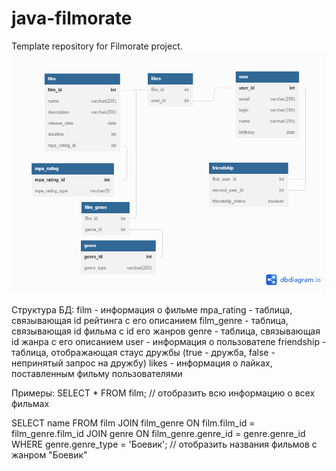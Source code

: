 # java-filmorate
Template repository for Filmorate project.
![Image](Schema.png)

Структура БД:
film - информация о фильме
mpa_rating - таблица, связывающая id рейтинга с его описанием
film_genre - таблица, связывающая id фильма с id его жанров
genre - таблица, связывающая id жанра с его описанием
user - информация о пользователе
friendship - таблица, отображающая стаус дружбы (true - дружба, false - непринятый запрос на дружбу)
likes - информация о лайках, поставленным фильму пользователями

Примеры:
SELECT *
FROM film; // отобразить всю информацию о всех фильмах

SELECT name
FROM film
JOIN film_genre ON film.film_id = film_genre.film_id
JOIN genre ON film_genre.genre_id = genre.genre_id
WHERE genre.genre_type = 'Боевик'; // отобразить названия фильмов с жанром "Боевик"


